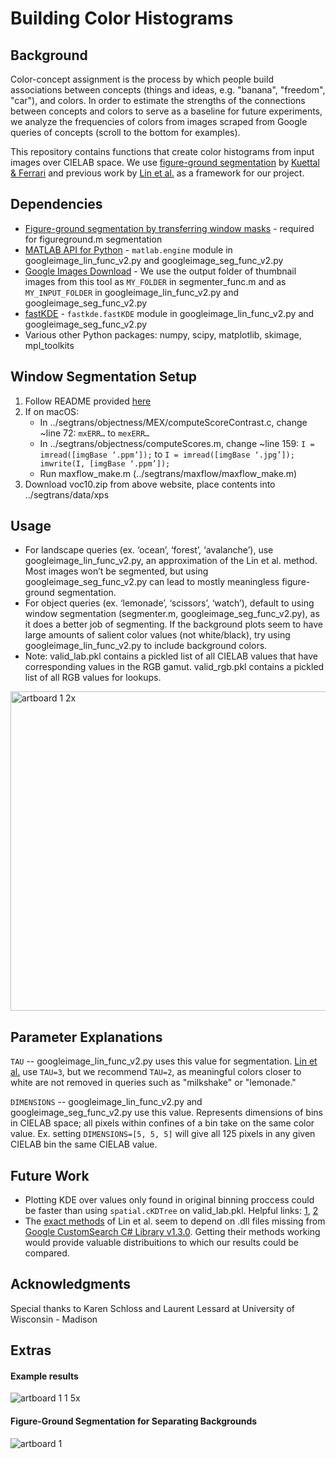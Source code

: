 # Building Color Histograms

## Background
Color-concept assignment is the process by which people build associations between concepts (things and ideas, e.g. "banana", "freedom", "car"), and colors. In order to estimate the strengths of the connections between concepts and colors to serve as a baseline for future experiments, we analyze the frequencies of colors from images scraped from Google queries of concepts (scroll to the bottom for examples).

This repository contains functions that create color histograms from input images over CIELAB space. We use [figure-ground segmentation](https://en.wikipedia.org/wiki/Figure%E2%80%93ground_(perception)) by [Kuettal & Ferrari](http://calvin.inf.ed.ac.uk/software/figure-ground-segmentation-by-transferring-window-masks/) and previous work by [Lin et al.](http://vis.stanford.edu/papers/semantically-resonant-colors) as a framework for our project.


## Dependencies
- [Figure-ground segmentation by transferring window masks](http://calvin.inf.ed.ac.uk/software/figure-ground-segmentation-by-transferring-window-masks/) - required for figureground.m segmentation
- [MATLAB API for Python](https://www.mathworks.com/help/matlab/matlab-engine-for-python.html) - `matlab.engine` module in googleimage_lin_func_v2.py and googleimage_seg_func_v2.py
- [Google Images Download](https://github.com/hardikvasa/google-images-download) - We use the output folder of thumbnail images from this tool as `MY_FOLDER` in segmenter_func.m and as `MY_INPUT_FOLDER` in googleimage_lin_func_v2.py and googleimage_seg_func_v2.py
- [fastKDE](https://bitbucket.org/lbl-cascade/fastkde) - `fastkde.fastKDE` module in googleimage_lin_func_v2.py and googleimage_seg_func_v2.py
- Various other Python packages: numpy, scipy, matplotlib, skimage, mpl_toolkits

## Window Segmentation Setup
1. Follow README provided [here](http://calvin.inf.ed.ac.uk/software/figure-ground-segmentation-by-transferring-window-masks/)
2. If on macOS:
   - In ../segtrans/objectness/MEX/computeScoreContrast.c, change ~line 72: `mxERR…` to `mexERR…`
   - In ../segtrans/objectness/computeScores.m, change ~line 159: `I = imread([imgBase ‘.ppm’]);` to 
   `I = imread([imgBase ‘.jpg’]); imwrite(I, [imgBase ‘.ppm’]);`
   - Run maxflow_make.m (../segtrans/maxflow/maxflow_make.m)
3. Download voc10.zip from above website, place contents into ../segtrans/data/xps

## Usage

- For landscape queries (ex. ‘ocean’, ‘forest’, ‘avalanche’), use googleimage_lin_func_v2.py, an approximation of the Lin et al. method. Most images won’t be segmented, but using googleimage_seg_func_v2.py can lead to mostly meaningless figure-ground segmentation.
- For object queries (ex. ‘lemonade’, ‘scissors’, ‘watch’), default to using window segmentation (segmenter.m, googleimage_seg_func_v2.py), as it does a better job of segmenting. If the background plots seem to have large amounts of salient color values (not white/black), try using googleimage_lin_func_v2.py to include background colors.
- Note: valid_lab.pkl contains a pickled list of all CIELAB values that have corresponding values in the RGB gamut. valid_rgb.pkl contains a pickled list of all RGB values for lookups.

<img width="511" alt="artboard 1 2x" src="https://user-images.githubusercontent.com/41968577/43601194-5be9b00a-9652-11e8-8f7d-214dd5ea1f94.png">

## Parameter Explanations
`TAU` -- googleimage_lin_func_v2.py uses this value for segmentation. [Lin et al.](http://vis.stanford.edu/papers/semantically-resonant-colors) use `TAU=3`, but we recommend `TAU=2`, as meaningful colors closer to white are not removed in queries such as "milkshake" or "lemonade."

`DIMENSIONS` -- googleimage_lin_func_v2.py and googleimage_seg_func_v2.py use this value. Represents dimensions of bins in CIELAB space; all pixels within confines of a bin take on the same color value. Ex. setting `DIMENSIONS=[5, 5, 5]` will give all 125 pixels in any given CIELAB bin the same CIELAB value.

## Future Work
- Plotting KDE over values only found in original binning proccess could be faster than using `spatial.cKDTree` on valid_lab.pkl. Helpful links: [1](https://stackoverflow.com/questions/40756024/python-fastkde-beyond-limits-of-data-points), [2](https://stackoverflow.com/questions/10818546/finding-index-of-nearest-point-in-numpy-arrays-of-x-and-y-coordinates)
- The [exact methods](https://github.com/StanfordHCI/semantic-colors) of Lin et al. seem to depend on .dll files missing from [Google CustomSearch C# Library v1.3.0](https://github.com/google/google-api-dotnet-client/releases/tag/1.3.0-beta). Getting their methods working would provide valuable distribuitions to which our results could be compared.

## Acknowledgments

Special thanks to Karen Schloss and Laurent Lessard at University of Wisconsin - Madison

## Extras

#### Example results
![artboard 1 1 5x](https://user-images.githubusercontent.com/41968577/43612803-0051b348-9673-11e8-9db9-bf8040cb1e4e.png)

#### Figure-Ground Segmentation for Separating Backgrounds
![artboard 1](https://user-images.githubusercontent.com/41968577/43655670-3873c502-9715-11e8-8721-9605c6bd4819.png)
